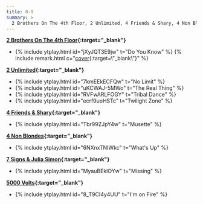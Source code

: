 ```yaml
---
title: 0-9
summary: >
  2 Brothers On The 4th Floor, 2 Unlimited, 4 Friends & Shary, 4 Non Blondes, 7 Signs & Julia Simon, 5000 Volts
---
```

**[2 Brothers On The 4th Floor](https://en.wikipedia.org/wiki/2_Brothers_On_The_4th_Floor){:target="_blank"}**
- {% include ytplay.html id="jXyJQT3E9jw" t="Do You Know" %} {% include remark.html c="[cover](https://en.wikipedia.org/wiki/Theme_from_Mahogany_(Do_You_Know_Where_You're_Going_To)){:target=\"_blank\"}" %}

**[2 Unlimited](https://en.wikipedia.org/wiki/2_Unlimited){:target="_blank"}**
- {% include ytplay.html id="7kmEEkECFQw" t="No Limit" %}
- {% include ytplay.html id="uKCWAJ-5MWo" t="The Real Thing" %}
- {% include ytplay.html id="RVFwARLFOGY" t="Tribal Dance" %}
- {% include ytplay.html id="ecrf9uoHSTc" t="Twilight Zone" %}

**[4 Friends & Shary](https://www.discogs.com/release/2287686-4-Friends-feat-Shary-Musette){:target="_blank"}**
- {% include ytplay.html id="Tbr99ZJpY4w" t="Musette" %}

**[4 Non Blondes](https://en.wikipedia.org/wiki/4_Non_Blondes){:target="_blank"}**
- {% include ytplay.html id="6NXnxTNIWkc" t="What's Up" %}

**[7 Signs & Julia Simon](https://www.discogs.com/master/191989-7-Signs-Julia-Simon-Missing){:target="_blank"}**
- {% include ytplay.html id="MyauBEklOYw" t="Missing" %}

**[5000 Volts](https://en.wikipedia.org/wiki/5000_Volts){:target="_blank"}**
- {% include ytplay.html id="8_T9CI4y4UU" t="I'm on Fire" %}
